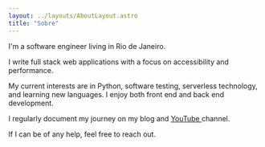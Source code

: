 ```yaml
---
layout: ../layouts/AboutLayout.astro
title: "Sobre"
---
```


  <section class="prose mx-auto mb-16 max-w-5xl px-4 prose-a:text-sky-600 dark:prose-invert dark:prose-a:text-sky-300 md:prose-lg lg:mb-32 lg:prose-xl">
    <p>I&apos;m a software engineer living in Rio de Janeiro.</p>
    <p>
      I write full stack web applications with a focus on accessibility and
      performance.
    </p>
    <p>
      My current interests are in Python, software testing, serverless
      technology, and learning new languages. I enjoy both front end and
      back end development.
    </p>
    <p>
      I regularly document my journey on my <LinkButton href="/blog">blog</LinkButton>
      and <a href="https://www.youtube.com/@EduardoLiraInfo/featured">
        YouTube
      </a>
      channel.
    </p>
    <p>
      If I can be of any help, feel free to <LinkButton href="/contact">reach out</LinkButton>.
    </p>
  </section>
